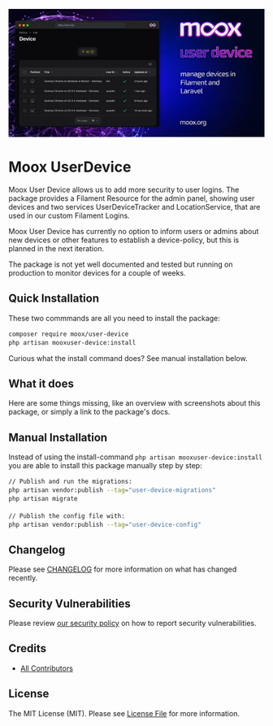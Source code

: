 ![Moox UserDevice](https://github.com/mooxphp/moox/raw/main/art/banner/user-device.jpg)

# Moox UserDevice

Moox User Device allows us to add more security to user logins. The package provides a Filament Resource for the admin panel, showing  user devices and two services UserDeviceTracker and LocationService, that are used in our custom Filament Logins.

Moox User Device has currently no option to inform users or admins about new devices or other features to establish a device-policy, but this is planned in the next iteration.

The package is not yet well documented and tested but running on production to monitor devices for a couple of weeks.

## Quick Installation

These two commmands are all you need to install the package:

```bash
composer require moox/user-device
php artisan mooxuser-device:install
```

Curious what the install command does? See manual installation below.

## What it does

<!--whatdoes-->

Here are some things missing, like an overview with screenshots about this package, or simply a link to the package's docs.

<!--/whatdoes-->

## Manual Installation

Instead of using the install-command `php artisan mooxuser-device:install` you are able to install this package manually step by step:

```bash
// Publish and run the migrations:
php artisan vendor:publish --tag="user-device-migrations"
php artisan migrate

// Publish the config file with:
php artisan vendor:publish --tag="user-device-config"
```

## Changelog

Please see [CHANGELOG](CHANGELOG.md) for more information on what has changed recently.

## Security Vulnerabilities

Please review [our security policy](https://github.com/mooxphp/moox/security/policy) on how to report security vulnerabilities.

## Credits

-   [All Contributors](../../contributors)

## License

The MIT License (MIT). Please see [License File](LICENSE.md) for more information.
